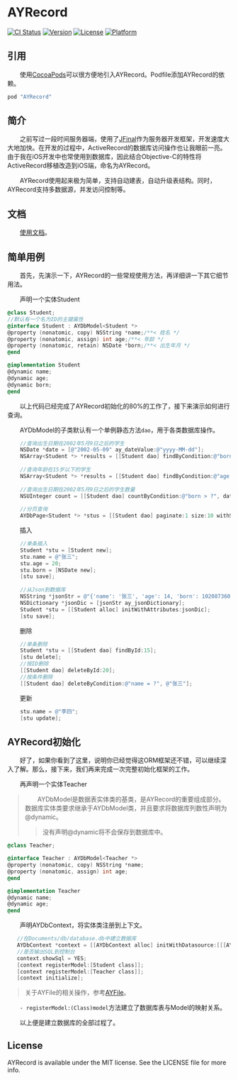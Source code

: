 # AYRecord

[![CI Status](http://img.shields.io/travis/alan-yeh/AYRecord.svg?style=flat)](https://travis-ci.org/alan-yeh/AYRecord)
[![Version](https://img.shields.io/cocoapods/v/AYRecord.svg?style=flat)](http://cocoapods.org/pods/AYRecord)
[![License](https://img.shields.io/cocoapods/l/AYRecord.svg?style=flat)](http://cocoapods.org/pods/AYRecord)
[![Platform](https://img.shields.io/cocoapods/p/AYRecord.svg?style=flat)](http://cocoapods.org/pods/AYRecord)

## 引用
　　使用[CocoaPods](http://cocoapods.org)可以很方便地引入AYRecord。Podfile添加AYRecord的依赖。

```ruby
pod "AYRecord"
```

## 简介

　　之前写过一段时间服务器端，使用了[JFinal](http://www.jfinal.com)作为服务器开发框架，开发速度大大地加快。在开发的过程中，ActiveRecord的数据库访问操作也让我眼前一亮。由于我在iOS开发中也常使用到数据库，因此结合Objective-C的特性将ActiveRecord移植改造到iOS端，命名为AYRecord。

　　AYRecord使用起来极为简单，支持自动建表，自动升级表结构。同时，AYRecord支持多数据源，并发访问控制等。

## 文档
　　[使用文档](DOC.md)。

## 简单用例
　　首先，先演示一下，AYRecord的一些常规使用方法，再详细讲一下其它细节用法。

　　声明一个实体Student

```objective-c
@class Student;
//默认有一个名为ID的主键属性
@interface Student : AYDbModel<Student *>
@property (nonatomic, copy) NSString *name;/**< 姓名 */
@property (nonatomic, assign) int age;/**< 年龄 */
@property (nonatomic, retain) NSDate *born;/**< 出生年月 */
@end

@implementation Student
@dynamic name;
@dynamic age;
@dynamic born;
@end
```
　　以上代码已经完成了AYRecord初始化的80%的工作了，接下来演示如何进行查询。

　　AYDbModel的子类默认有一个单例静态方法`dao`，用于各类数据库操作。

```objective-c
    //查询出生日期在2002年5月9日之后的学生
    NSDate *date = [@"2002-05-09" ay_dateValue:@"yyyy-MM-dd"];
    NSArray<Student *> *results = [[Student dao] findByCondition:@"born > ?", date];
    
    //查询年龄在15岁以下的学生
    NSArray<Student *> *results = [[Student dao] findByCondition:@"age > ?", @15];//仅接受OC类型
    
    //查询出生日期在2002年5月9日之后的学生数量
    NSUInteger count = [[Student dao] countByCondition:@"born > ?", date];
    
    //分页查询
    AYDbPage<Student *> *stus = [[Student dao] paginate:1 size:10 withSelect:@"select * " where:@"from student where name like '张%%'"];
```
　　插入

```objective-c
    //单条插入
    Student *stu = [Student new];
    stu.name = @"张三";
    stu.age = 20;
    stu.born = [NSDate new];
    [stu save];
    
    //从Json到数据库
    NSString *jsonStr = @"{'name': '张三', 'age': 14, 'born': 1020873600}";
    NSDictionary *jsonDic = [jsonStr ay_jsonDictionary];
    Student *stu = [[Student alloc] initWithAttributes:jsonDic];
    [stu save];
```
　　删除

```objective-c
    //单条删除
    Student *stu = [[Student dao] findById:15];
    [stu delete];
    //按ID删除
    [[Student dao] deleteById:20];
    //按条件删除
    [[Student dao] deleteByCondition:@"name = ?", @"张三"];
```
　　更新

```objective-c
    stu.name = @"李四";
    [stu update];
```
## AYRecord初始化
　　好了，如果你看到了这里，说明你已经觉得这ORM框架还不错，可以继续深入了解。那么，接下来，我们再来完成一次完整初始化框架的工作。

　　再声明一个实体Teacher
>　　AYDbModel是数据表实体类的基类，是AYRecord的重要组成部分。数据库实体类要求继承于AYDbModel类，并且要求将数据库列数性声明为@dynamic。
>>没有声明@dynamic将不会保存到数据库中。

```objective-c
@class Teacher;

@interface Teacher : AYDbModel<Teacher *>
@property (nonatomic, copy) NSString *name;
@property (nonatomic, assign) int age;
@end

@implementation Teacher
@dynamic name;
@dynamic age;
@end
```
　　声明AYDbContext，将实体类注册到上下文。

```objective-c
   //在Documents/db/database.db中建立数据库
   AYDbContext *context = [[AYDbContext alloc] initWithDatasource:[[[AYFile documents] child:@"db"] child:@"database.db"]];
   //是否输出SQL到控制台
   context.showSql = YES;
   [context registerModel:[Student class]];
   [context registerModel:[Teacher class]];
   [context initialize];
```
> 关于AYFile的相关操作，参考[AYFile](https://github.com/alan-yeh/AYFile)。

　　`- registerModel:(Class)model`方法建立了数据库表与Model的映射关系。

　　以上便是建立数据库的全部过程了。

## License

AYRecord is available under the MIT license. See the LICENSE file for more info.

